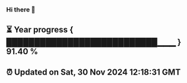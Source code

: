 ### Hi there 👋
⏳ Year progress { ███████████████████████████▁▁▁ } 91.40 %
---
⏰ Updated on Sat, 30 Nov 2024 12:18:31 GMT
---
